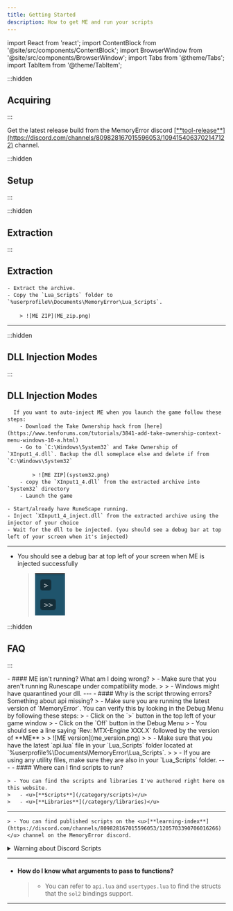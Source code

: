 ```yaml
---
title: Getting Started
description: How to get ME and run your scripts
---
```


import React from 'react';
import ContentBlock from '@site/src/components/ContentBlock';
import BrowserWindow from '@site/src/components/BrowserWindow';
import Tabs from '@theme/Tabs';
import TabItem from '@theme/TabItem';

:::hidden
## Acquiring
:::

<ContentBlock title="Acquiring">
Get the latest release build from the MemoryError discord <u>[**tool-release**](https://discord.com/channels/809828167015596053/1094154063702147122)</u> channel.
</ContentBlock>

:::hidden
## Setup
:::

<ContentBlock title="Setup">
<BrowserWindow url="https://discord.com/channels/809828167015596053/1094154063702147122">

:::hidden
## Extraction
:::

## Extraction

    - Extract the archive.
    - Copy the `Lua_Scripts` folder to `%userprofile%\Documents\MemoryError\Lua_Scripts`.

        > ![ME ZIP](ME_zip.png)

---

:::hidden
## DLL Injection Modes
:::

## DLL Injection Modes

<Tabs>
  <TabItem value="a" label="Auto Inject">
  
      If you want to auto-inject ME when you launch the game follow these steps:
        - Download the Take Ownership hack from [here](https://www.tenforums.com/tutorials/3841-add-take-ownership-context-menu-windows-10-a.html)
        - Go to `C:\Windows\System32` and Take Ownership of `XInput1_4.dll`. Backup the dll someplace else and delete if from `C:\Windows\System32`

            > ![ME ZIP](system32.png)
        - copy the `XInput1_4.dll` from the extracted archive into `System32` directory
        - Launch the game
  </TabItem>

  <TabItem value="b" label="Manual Injection">

    - Start/already have RuneScape running.
    - Inject `XInput1_4_inject.dll` from the extracted archive using the injector of your choice
    - Wait for the dll to be injected. (you should see a debug bar at top left of your screen when it's injected)
  </TabItem>
</Tabs>

---

- You should see a debug bar at top left of your screen when ME is injected successfully

    > ![Debug bar](debug_bar.png)

</BrowserWindow>
</ContentBlock>

:::hidden
## FAQ
:::

<ContentBlock title="FAQs">
- #### ME isn't running? What am I doing wrong?
    > - Make sure that you aren't running Runescape under compatibility mode.
    >
    > - Windows might have quarantined your dll.
---
- #### Why is the script throwing errors? Something about api missing?
    > - Make sure you are running the latest version of `MemoryError`. You can verify this by looking in the Debug Menu by following these steps:
    >   - Click on the `>` button in the top left of your game window
    >   - Click on the `Off` button in the Debug Menu
    >   - You should see a line saying `Rev: MTX-Engine XXX.X` followed by the version of **ME**
    >
    >       ![ME version](me_version.png)
    >
    > - Make sure that you have the latest `api.lua` file in your `Lua_Scripts` folder located at `%userprofile%\Documents\MemoryError\Lua_Scripts`.
    >
    > - If you are using any utility files, make sure they are also in your `Lua_Scripts` folder.
---
- #### Where can I find scripts to run?

    > - You can find the scripts and libraries I've authored right here on this website.
    >   - <u>[**Scripts**](/category/scripts)</u>
    >   - <u>[**Libraries**](/category/libraries)</u>
---
    > - You can find published scripts on the <u>[**learning-index**](https://discord.com/channels/809828167015596053/1205703390706016266)</u> channel on the MemoryError discord.

<details>
<summary>Warning about Discord Scripts</summary>
:::danger Discord Scripts
**The published scripts on `Discord` are neither curated nor moderated**.

**Always read through and verify every script before you run it for your own safety**.
:::
</details>

---
- #### How do I know what arguments to pass to functions?
    > - You can refer to `api.lua` and `usertypes.lua` to find the structs that the `sol2` bindings support.
---
</ContentBlock>
